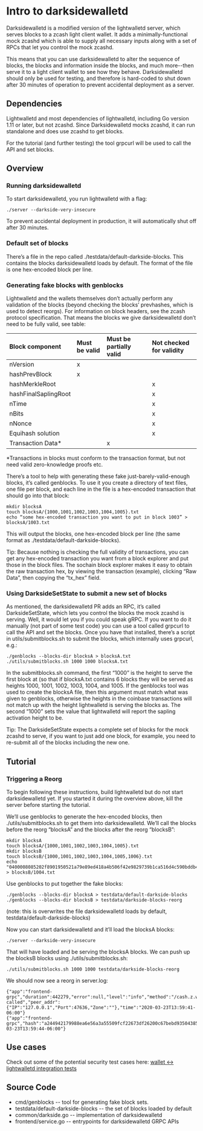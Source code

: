 # Intro to darksidewalletd

Darksidewalletd is a modified version of the lightwalletd server, which serves blocks to a zcash light client wallet. It adds a minimally-functional mock zcashd which is able to supply all necessary inputs along with a set of RPCs that let you control the mock zcashd. 

This means that you can use darksidewalletd to alter the sequence of blocks, the blocks and information inside the blocks, and much more--then serve it to a light client wallet to see how they behave.  Darksidewalletd should only be used for testing, and therefore is hard-coded to shut down after 30 minutes of operation to prevent accidental deployment as a server.

## Dependencies 
Lightwalletd and most dependencies of lightwalletd, including Go version 1.11 or later, but not zcashd. Since Darksidewalletd mocks zcashd, it can run standalone and does use zcashd to get blocks.

For the tutorial (and further testing) the tool grpcurl will be used to call the API and set blocks.

## Overview
### Running darksidewalletd

To start darksidewalletd, you run lightwalletd with a flag:

`./server --darkside-very-insecure`

To prevent accidental deployment in production, it will automatically shut off after 30 minutes.

### Default set of blocks

There’s a file in the repo called ./testdata/default-darkside-blocks. This contains the blocks darksidewalletd loads by default. The format of the file is one hex-encoded block per line.

### Generating fake blocks with genblocks

Lightwalletd and the wallets themselves don’t actually perform any validation of the blocks (beyond checking the blocks’ prevhashes, which is used to detect reorgs). For information on block headers, see the zcash protocol specification. That means the blocks we give darksidewalletd don’t need to be fully valid, see table: 


Block component|Must be valid|Must be partially valid|Not checked for validity 
:-----|:-----|:-----|:-----
nVersion|x| | 
hashPrevBlock|x| | 
hashMerkleRoot| | |x 
hashFinalSaplingRoot| | |x 
nTime| | |x 
nBits| | |x 
nNonce| | |x 
Equihash solution| | |x 
Transaction Data*| |x|  

\*Transactions in blocks must conform to the transaction format, but not need valid zero-knowledge proofs etc.

There’s a tool to help with generating these fake just-barely-valid-enough blocks, it’s called genblocks. To use it you create a directory of text files, one file per block, and each line in the file is a hex-encoded transaction that should go into that block:

```
mkdir blocksA
touch blocksA/{1000,1001,1002,1003,1004,1005}.txt
echo “some hex-encoded transaction you want to put in block 1003” > blocksA/1003.txt
```

This will output the blocks, one hex-encoded block per line (the same format as ./testdata/default-darkside-blocks). 

Tip: Because nothing is checking the full validity of transactions, you can get any hex-encoded transaction you want from a block explorer and put those in the block files. The sochain block explorer makes it easy to obtain the raw transaction hex, by viewing the transaction (example), clicking “Raw Data”, then copying the “tx_hex” field.

### Using DarksideSetState to submit a new set of blocks

As mentioned, the darksidewalletd PR adds an RPC, it’s called DarksideSetState, which lets you control the blocks the mock zcashd is serving. Well, it would let you if you could speak gRPC. If you want to do it manually (not part of some test code) you can use a tool called grpcurl to call the API and set the blocks. Once you have that installed, there’s a script in utils/submitblocks.sh to submit the blocks, which internally uses grpcurl, e.g.:

```
./genblocks --blocks-dir blocksA > blocksA.txt
./utils/submitblocks.sh 1000 1000 blocksA.txt
```

In the submitblocks.sh command, the first “1000” is the height to serve the first block at (so that if blocksA.txt contains 6 blocks they will be served as heights 1000, 1001, 1002, 1003, 1004, and 1005. If the genblocks tool was used to create the blocksA file, then this argument must match what was given to genblocks, otherwise the heights in the coinbase transactions will not match up with the height lightwalletd is serving the blocks as. The second “1000” sets the value that lightwalletd will report the sapling activation height to be.

Tip: The DarksideSetState expects a complete set of blocks for the mock zcashd to serve, if you want to just add one block, for example, you need to re-submit all of the blocks including the new one.

## Tutorial
### Triggering a Reorg

To begin following these instructions, build lightwalletd but do not start darksidewalletd yet. If you started it during the overview above, kill the server before starting the tutorial. 

We’ll use genblocks to generate the hex-encoded blocks, then ./utils/submitblocks.sh to get them into darksidewalletd. We’ll call the blocks before the reorg “blocksA” and the blocks after the reorg “blocksB”:

```
mkdir blocksA
touch blocksA/{1000,1001,1002,1003,1004,1005}.txt
mkdir blocksB
touch blocksB/{1000,1001,1002,1003,1004,1005,1006}.txt
echo "0400008085202f8901950521a79e89ed418a4b506f42e9829739b1ca516d4c590bddb4465b4b347bb2000000006a4730440220142920f2a9240c5c64406668c9a16d223bd01db33a773beada7f9c9b930cf02b0220171cbee9232f9c5684eb918db70918e701b86813732871e1bec6fbfb38194f53012102975c020dd223263d2a9bfff2fa6004df4c07db9f01c531967546ef941e2fcfbffeffffff026daf9b00000000001976a91461af073e7679f06677c83aa48f205e4b98feb8d188ac61760356100000001976a91406f6b9a7e1525ee12fd77af9b94a54179785011b88ac4c880b007f880b000000000000000000000000" > blocksB/1004.txt
```

Use genblocks to put together the fake blocks:

```
./genblocks --blocks-dir blocksA > testdata/default-darkside-blocks
./genblocks --blocks-dir blocksB > testdata/darkside-blocks-reorg
```

(note: this is overwrites the file darksidewalletd loads by default, testdata/default-darkside-blocks)

Now you can start darksidewalletd and it’ll load the blocksA blocks:

`./server --darkside-very-insecure`

That will have loaded and be serving the blocksA blocks. We can push up the blocksB blocks using ./utils/submitblocks.sh:

`./utils/submitblocks.sh 1000 1000 testdata/darkside-blocks-reorg`

We should now see a reorg in server.log:

```
{"app":"frontend-grpc","duration":442279,"error":null,"level":"info","method":"/cash.z.wallet.sdk.rpc.CompactTxStreamer/DarksideSetState","msg":"method called","peer_addr":{"IP":"127.0.0.1","Port":47636,"Zone":""},"time":"2020-03-23T13:59:41-06:00"}
{"app":"frontend-grpc","hash":"a244942179988ea6e56a3a55509fcf22673df26200c67bebd93504385a1a7c4f","height":1004,"level":"warning","msg":"REORG","phash":"06e7c72646e3d51417de25bd83896c682b72bdf5be680908d621cba86d222798","reorg":1,"time":"2020-03-23T13:59:44-06:00"}
```


## Use cases
Check out some of the potential security test cases here: [wallet <-> lightwalletd integration tests](https://github.com/zcash/lightwalletd/blob/master/docs/integration-tests.md)

## Source Code
* cmd/genblocks -- tool for generating fake block sets.
* testdata/default-darkside-blocks -- the set of blocks loaded by default
* common/darkside.go -- implementation of darksidewalletd
* frontend/service.go -- entrypoints for darksidewalletd GRPC APIs



